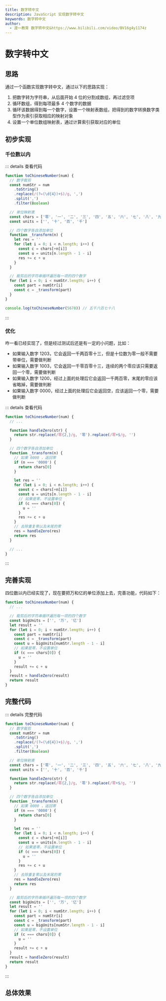 ```yaml
---
title: 数字转中文
description: JavaScript 实现数字转中文
keywords: 数字转中文
author:
  - 渡一教育 数字转中文&https://www.bilibili.com/video/BV16g4y1174z
---
```


# 数字转中文

## 思路

通过一个函数实现数字转中文，通过以下的思路实现：

1. 把数字转为字符串，从后面开始 4 位的分割成数组，再过滤空项
2. 循环数组，得到每项最多 4 个数字的数据
3. 循环该数据得到每一个数字，设置一个映射表数组，把得到的数字转换数字类型作为索引获取相应的映射对象
4. 设置一个单位数组映射表，通过计算索引获取对应的单位

## 初步实现

### 千位数以内

::: details 查看代码

```js
function toChineseNumber(num) {
  // 数字裁剪
  const numStr = num
    .toString()
    .replace(/(?=(\d{4})+$)/g, ',')
    .split(',')
    .filter(Boolean)

  // 单位映射表
  const chars = ['零', '一', '二', '三', '四', '五', '六', '七', '八', '九']
  const units = ['', '十', '百', '千']

  // 四个数字各自添加单位
  function _transform(n) {
    let res = ''
    for (let i = 0; i < n.length; i++) {
      const c = chars[+n[i]]
      const u = units[n.length - 1 - i]
      res += c + u
    }
  }

  // 裁剪后的字符串循环遍历每一项的四个数字
  for (let i = 0; i < numStr.length; i++) {
    const part = numStr[i]
    const c = _transform(part)
  }
}

console.log(toChineseNumber(5678)) // 五千六百七十八
```

:::

### 优化

咋一看已经实现了，但是经过测试后还是有一定的小问题，比如：

- 如果输入数字 1203，它会返回一千两百零十三，但是十位数为零一般不需要带单位，需要做判断
- 如果输入数字 1003，它会返回一千零百零十三，连续的两个零应该只需要返回一个零，需要做判断
- 如果输入数字 1200，经过上面的处理后它会返回一千两百零，末尾的零应该省略掉，需要做判断
- 如果输入数字 0000，经过上面的处理后它会返回空，应该返回一个零，需要做判断

::: details 查看代码

```js
function toChineseNumber(num) {
  // ...

  function handleZero(str) {
    return str.replace(/零{2,}/g, '零').replace(/零+$/g, '')
  }

  // 四个数字各自添加单位
  function _transform(n) {
    // 如果 0000 ，返回零
    if (n === '0000') {
      return chars[0]
    }

    let res = ''
    for (let i = 0; i < n.length; i++) {
      const c = chars[+n[i]]
      const u = units[n.length - 1 - i]
      // 如果是零，不设置单位
      if (c === chars[0]) {
        u = ''
      }
      res += c + u
    }
    // 去除重复零以及末尾的零
    res = handleZero(res)
    return res
  }

  // ...
}
```

:::

## 完善实现

四位数以内已经实现了，现在要把万和亿的单位添加上去，完善功能，代码如下：

```js
function toChineseNumber(num) {
  // ...

  // 裁剪后的字符串循环遍历每一项的四个数字
  const bigUnits = ['', '万', '亿']
  let result = ''
  for (let i = 0; i < numStr.length; i++) {
    const part = numStr[i]
    const c = _transform(part)
    const u = bigUnits[numStr.length - 1 - i]
    // 如果是零，不设置单位
    if (c === chars[0]) {
      u = ''
    }
    result += c + u
  }
  result = handleZero(result)
  return result
}
```

## 完整代码

::: details 完整代码

```js
function toChineseNumber(num) {
  // 数字裁剪
  const numStr = num
    .toString()
    .replace(/(?=(\d{4})+$)/g, ',')
    .split(',')
    .filter(Boolean)

  // 单位映射表
  const chars = ['零', '一', '二', '三', '四', '五', '六', '七', '八', '九']
  const units = ['', '十', '百', '千']

  function handleZero(str) {
    return str.replace(/零{2,}/g, '零').replace(/零+$/g, '')
  }

  // 四个数字各自添加单位
  function _transform(n) {
    // 如果 0000 ，返回零
    if (n === '0000') {
      return chars[0]
    }

    let res = ''
    for (let i = 0; i < n.length; i++) {
      const c = chars[+n[i]]
      const u = units[n.length - 1 - i]
      // 如果是零，不设置单位
      if (c === chars[0]) {
        u = ''
      }
      res += c + u
    }
    // 去除重复零以及末尾的零
    res = handleZero(res)
    return res
  }

  // 裁剪后的字符串循环遍历每一项的四个数字
  const bigUnits = ['', '万', '亿']
  let result = ''
  for (let i = 0; i < numStr.length; i++) {
    const part = numStr[i]
    const c = _transform(part)
    const u = bigUnits[numStr.length - 1 - i]
    // 如果是零，不设置单位
    if (c === chars[0]) {
      u = ''
    }
    result += c + u
  }
  result = handleZero(result)
  return result
}
```

:::

## 总体效果

<myIframe url="https://duyidao.github.io/blogweb/#/detail/js/toWord" />
